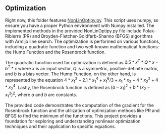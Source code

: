 ## Optimization

Right now, this folder features [NonLinOptipy.py](optimization/NonLinOptipy.py). This script uses numpy, so ensure you have a proper Python environment with Numpy installed. The implemented methods in the provided NonLinOptipy.py file include Polak-Ribierre (PR) and Broyden-Fletcher-Goldfarb-Shanno (BFGS) algorithms with Armijo line search. The optimization is performed on various functions, including a quadratic function and two well-known mathematical functions: the Hump Function and the Rosenbrock function.

The quadratic function used for optimization is defined as $0.5 * x^T * Q * x - b^T * x$ where $x$ is an input vector, $Q$ is a symmetric, positive-definite matrix, and $b$ is a bias vector. The Hump Function, on the other hand, is represented by the equation $4 * x_1 ^ 2 - 2.1 * x_1 ^ 4 + x_1 ^ 6 / 3 + x_1 * x_2 - 4 * x_2 ^ 2 + 4 * x_2 ^ 4$. Lastly, the Rosenbrock function is defined as $(a - x_1) ^ 2 + b * (x_2 - x_1 ^ 2) ^ 2$, where $a$ and $b$ are constants.

The provided code demonstrates the computation of the gradient for the Rosenbrock function and the utilization of optimization methods like PR and BFGS to find the minimum of the functions. This project provides a foundation for exploring and understanding nonlinear optimization techniques and their application to specific equations.
